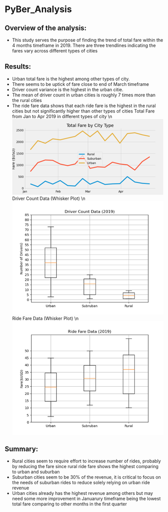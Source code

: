 # PyBer_Analysis
## Overview of the analysis:
 - This study serves the purpose of finding the trend of total fare within the 4 months timeframe in 2019. There are three trendlines indicating the fares vary across different types of cities
## Results:
 - Urban total fare is the highest among other types of city.
 - There seems to be uptick of fare close to end of March timeframe
 - Driver count variance is the highest in the urban citie. 
 - The mean of driver count in urban cities is roughly 7 times more than the rural cities
 - The ride fare data shows that each ride fare is the highest in the rural cities but not significantly higher than other types of cities
Total Fare from Jan to Apr 2019 in different types of city \n
![Fig8.png](https://github.com/chris820629/PyBer_Analysis/blob/main/analysis/Fig8.png)
Driver Count Data (Whisker Plot) \n
![Fig4.png](https://github.com/chris820629/PyBer_Analysis/blob/main/analysis/Fig4.png)
Ride Fare Data (Whisker Plot) \n
![Fig3.png](https://github.com/chris820629/PyBer_Analysis/blob/main/analysis/Fig3.png)

## Summary:
- Rural cities seem to require effort to increase number of rides, probably by reducing the fare since rural ride fare shows the highest comparing to urban and suburban
- Suburban cities seem to be 30% of the revenue, it is critical to focus on the needs of suburban rides to reduce solely relying on urban ride revenue
- Urban cities already has the highest revenue among others but may need some more improvement in Januarury timeframe being the lowest total fare comparing to other months in the first quarter
